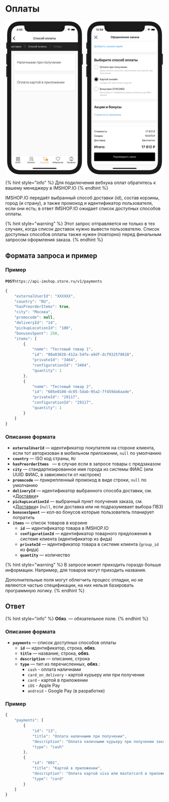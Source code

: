 # Оплаты

![Выбор способа оплаты (слева — пошаговое оформление заказа, справа — на одной странице)](../../.gitbook/assets/payments.png)

{% hint style="info" %}
Для подключения вебхука оплат обратитесь к вашему менеджеру в IMSHOP.IO
{% endhint %}

IMSHOP.IO передаёт выбранный способ доставки (id), состав корзины, город (и страну), а также промокод и идентификатор пользователя, если они есть; в ответ IMSHOP.IO ожидает список доступных способов оплаты.

{% hint style="warning" %}
Этот запрос отправляется не только в тех случаях, когда список доставок нужно вывести пользователю. Список доступных способов оплаты также нужен (повторно) перед финальным запросом оформления заказа.
{% endhint %}

## Формата запроса и пример

### Пример

**`POST`**`https://api-imshop.store.ru/v1/payments`

```javascript
{
    "externalUserId": "XXXXXX",
    "country": "RU",
    "hasPreorderItems": true,
    "city": "Москва",
    "promocode": null,
    "deliveryId": "14",
    "pickupLocationId": "100",
    "bonusesSpent": 250,
    "items": [
        {
            "name": "Тестовый товар 1",
            "id": "00a03026-412a-54fe-a9df-dcf9325f8618",
            "privateId": "3464",
            "configurationId": "3464",
            "quantity": 1
        },
        {
            "name": "Тестовый товар 2",
            "id": "605e0108-dc95-5dab-95a2-7f459da6aade",
            "privateId": "29117",
            "configurationId": "29117",
            "quantity": 1
        }
    ]
}
```

### Описание формата

* **`externalUserId`** — идентификатор покупателя на стороне клиента, если тот авторизован в мобильном приложении, `null` по умолчанию
* **`country`** — ISO код страны, `RU`
* **`hasPreorderItems `** —  в случае если в запросе товары с предзаказом
* **`city`** — стандартизированное имя города из системы ФИАС (или UUID ФИАС, в зависимости от настроек)
* **`promocode`** — прикрепленный промокод в виде строки, `null` по умолчанию
* **`deliveryId`** — идентификатор выбранного способа доставки, см. «[Доставки](deliveries.md)»
* **`pickupLocationId`** — выбранный пункт получения заказа, см. «[Доставки](deliveries.md)» (`null`, если доставка или не подразумевает выбора ПВЗ)
* **`bonusesSpent`** — кол-во бонусов которые пользователь планирует потратить
* **`items`** — список товаров в корзине
  * **`id`** — идентификатор товара в IMSHOP.IO
  * **`configurationId`** — идентификатор товарного предложения в системе клиента (идентификатор из фида)
  * **`privateId`** — идентификатор товара в системе клиента (`group_id` из фида)
  * **`quantity`** — количество

{% hint style="warning" %}
В запросе может приходить гораздо больше информации. Например, для товаров могут приходить названия.&#x20;

Дополнительные поля могут облегчить процесс отладки, но не являются частью спецификации, на них нельзя базировать программную логику.
{% endhint %}

## Ответ

{% hint style="info" %}
**Обяз**. — обязательное поле.
{% endhint %}

### Описание формата

* **`payments`** — список доступных способов оплаты
  * **`id`** — идентификатор, строка, **обяз**.
  * **`title`** — название, строка, **обяз**.
  * **`description`** — описание, строка
  * **`type`** — тип из перечисленных, **обяз**.:
    * `cash` - оплата наличнами
    * `card_on_delivery` - картой курьеру или при получении
    * `card` - картой в приложении
    * `iOS` - Apple Pay
    * `android` - Google Pay (в разработке)

### Пример

```javascript
{
    "payments": [
        {
            "id": "13",
            "title": "Оплата наличными при получении",
            "description": "Оплата наличными курьеру при получении заказа",
            "type": "cash"
        },
        {
            "id": "001",
            "title": "Картой в приложении",
            "description": "Оплата картой visa или mastercard в приложении",
            "type": "card"
        }
    ]
}
```
